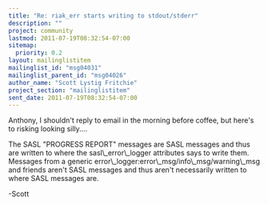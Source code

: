 ```yaml
---
title: "Re: riak_err starts writing to stdout/stderr"
description: ""
project: community
lastmod: 2011-07-19T08:32:54-07:00
sitemap:
  priority: 0.2
layout: mailinglistitem
mailinglist_id: "msg04031"
mailinglist_parent_id: "msg04026"
author_name: "Scott Lystig Fritchie"
project_section: "mailinglistitem"
sent_date: 2011-07-19T08:32:54-07:00
---
```



Anthony, I shouldn't reply to email in the morning before coffee, but
here's to risking looking silly....

The SASL "PROGRESS REPORT" messages are SASL messages and thus are
written to where the sasl\\_error\\_logger attributes says to write them.
Messages from a generic error\\_logger:error\\_msg/info\\_msg/warning\\_msg and
friends aren't SASL messages and thus aren't necessarily written to
where SASL messages are.

-Scott

